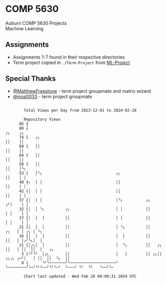 # COMP 5630
Auburn COMP 5630 Projects  
Machine Learning

## Assignments
- Assignments 1-7 found in their respective directories
- Term project copied in `./Term-Project` from [ML-Project](https://github.com/wumphlett/ML-Project)

## Special Thanks
- [@MatthewFreestone](https://github.com/MatthewFreestone) - term project groupmate and matrix wizard
- [@mss0033](https://github.com/mss0033) - term project groupmate

```

        Total Views per Day from 2023-12-01 to 2024-02-28

        Repository Views
      85 ┼
      80 ┤                                                                         ╭╮    ╭╮
      74 ┤   ╭╮                                                                    ││    ││
      69 ┤   ││                                                                    ││    ││
      64 ┤   ││                                                                    ││    ││
      58 ┤   ││                                                                    ││    │╰╮
      53 ┤   │╰╮                                ╭╮                                 ││    │ │
      48 ┼╮  │ │                                ││                                 ││    │ │
      42 ┤│  │ │                                ││                                 ││    │ │
      37 ┤│  │ │                                │╰╮          ╭╮                   ╭╯│    │ │
      32 ┤│  │ ╰╮         ╭╮                    │ │          ││                   │ │    │ │
      27 ┤│  │  │         ││                    │ │          ││                   │ │    │ │
      21 ┤│  │  │         ││                    │ ╰╮         ││              ╭╮   │ │ ╭╮ │ ╰╮
      16 ┤│  │  │         ││                    │  │         ││              ││   │ │╭╯╰╮│  │
      11 ┤│╭╮│  │         ││                    │  ╰╮        ││   ╭╮         ││   │ ││  ││  │   ╭╮
       5 ┤╰╯╰╯  │╭╮       ││                    │   │        ││ ╭╮││  ╭╮╭╮ ╭─╯│   │ ││  ││  ╰╮  ││
       0 ┤      ╰╯╰───────╯╰────────────────────╯   ╰────────╯╰─╯╰╯╰──╯╰╯╰─╯  ╰───╯ ╰╯  ╰╯   ╰──╯╰─

        Chart last updated - Wed Feb 28 00:00:31 2024 UTC
        
```
